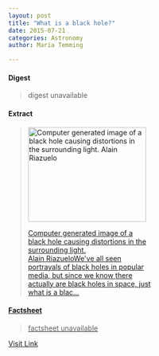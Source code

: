 ```yaml
---
layout: post
title: "What is a black hole?"
date: 2015-07-21
categories: Astronomy
author: Maria Temming

---
```



#### Digest
>digest unavailable

#### Extract
><div id="attachment_255426287" style="width: 247px" class="wp-caption alignright"><a href="http://d366w3m5tf0813.cloudfront.net/wp-content/uploads/black-hole.jpg"><img class="size-medium wp-image-255426287" src="http://d366w3m5tf0813.cloudfront.net/wp-content/uploads/black-hole-237x190.jpg" alt="Computer generated image of a black hole causing distortions in the surrounding light. Alain Riazuelo" width="237" height="190" /><p class="wp-caption-text">Computer generated image of a black hole causing distortions in the surrounding light.<br />Alain RiazueloWe've all seen portrayals of black holes in popular media, but since we know <a href="/astronomy-resources/are-black-holes-real/">there actually are black holes in space, just what is a blac...

#### Factsheet
>factsheet unavailable

[Visit Link](http://www.skyandtelescope.com/astronomy-resources/black-hole/)


